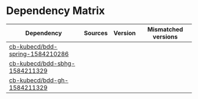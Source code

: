 # Dependency Matrix

Dependency | Sources | Version | Mismatched versions
---------- | ------- | ------- | -------------------
[cb-kubecd/bdd-spring-1584210286](https://github.com/cb-kubecd/bdd-spring-1584210286.git) |  | []() | 
[cb-kubecd/bdd-sbhg-1584211329](https://github.com/cb-kubecd/bdd-sbhg-1584211329.git) |  | []() | 
[cb-kubecd/bdd-gh-1584211329](https://github.com/cb-kubecd/bdd-gh-1584211329.git) |  | []() | 
